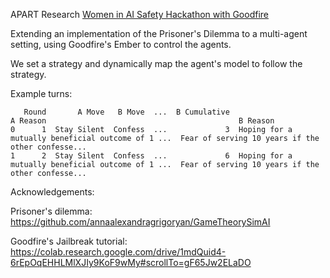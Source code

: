 

APART Research 
[Women in AI Safety Hackathon with Goodfire](https://www.apartresearch.com/event/women-in-ai-safety-hackathon)


Extending an implementation of the Prisoner's Dilemma to a multi-agent setting, using Goodfire's Ember to control the agents. 

We set a strategy and dynamically map the agent's model to follow the strategy. 

Example turns: 
```
   Round       A Move   B Move  ...  B Cumulative                                           A Reason                                           B Reason
0      1  Stay Silent  Confess  ...             3  Hoping for a mutually beneficial outcome of 1 ...  Fear of serving 10 years if the other confesse...
1      2  Stay Silent  Confess  ...             6  Hoping for a mutually beneficial outcome of 1 ...  Fear of serving 10 years if the other confesse...
```


Acknowledgements: 
 
Prisoner's dilemma: 
https://github.com/annaalexandragrigoryan/GameTheorySimAI

Goodfire's Jailbreak tutorial: 
https://colab.research.google.com/drive/1mdQuid4-6rEpOqEHHLMlXJIy9KoF9wMy#scrollTo=gF65Jw2ELaDO 
